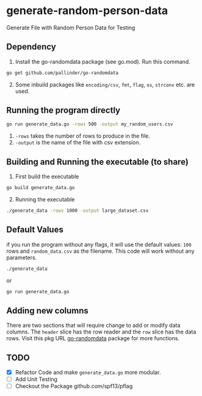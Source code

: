 # generate-random-person-data
Generate File with Random Person Data for Testing

## Dependency 
1. Install the go-randomdata package (see go.mod). Run this command.
```bash
go get github.com/pallinder/go-randomdata
```
2. Some inbuild packages like `encoding/csv`, `fmt`, `flag`, `os`, `strconv` etc. are used.
## Running the program directly 
```bash
go run generate_data.go -rows 500 -output my_random_users.csv
```
1. `-rows` takes the number of rows to produce in the file.
2. `-output` is the name of the file with csv extension.

## Building and Running the executable (to share)

1. First build the executable 
```bash
go build generate_data.go
```
2. Running the executable

```bash
./generate_data -rows 1000 -output large_dataset.csv
```

## Default Values
if you run the program without any flags, it will use the default values: `100` rows and `random_data.csv` as the filename.
This code will work without any parameters.
```bash
./generate_data
```
or
```bash
go run generate_data.go
```

## Adding new columns
There are two sections that will require change to add or modify data columns. The `header` slice has the row reader and the `row` slice has the data rows.
Visit this pkg URL [go-randomdata](https://pkg.go.dev/github.com/grandper/go-randomdata) package for more functions.

## TODO
- [x] Refactor Code and make `generate_data.go` more modular.
- [ ] Add Unit Testing 
- [ ] Checkout the Package github.com/spf13/pflag